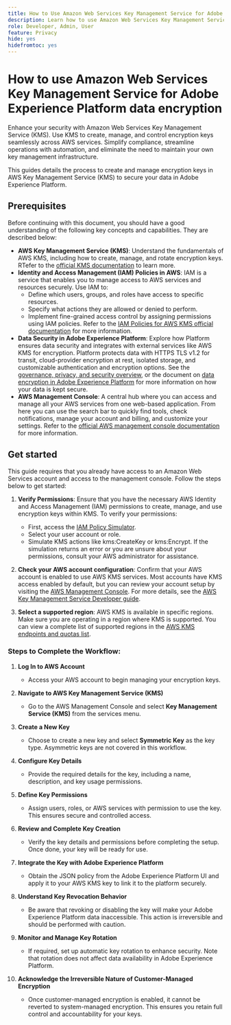 ```yaml
---
title: How to Use Amazon Web Services Key Management Service for Adobe Experience Platform Data encryption
description: Learn how to use Amazon Web Services Key Management Service to set up your encryption keys for data stored in Adobe Experience Platform.
role: Developer, Admin, User
feature: Privacy
hide: yes
hidefromtoc: yes
---
```

# How to use Amazon Web Services Key Management Service for Adobe Experience Platform data encryption

Enhance your security with Amazon Web Services Key Management Service (KMS). Use KMS to create, manage, and control encryption keys seamlessly across AWS services. Simplify compliance, streamline operations with automation, and eliminate the need to maintain your own key management infrastructure.

This guides details the process to create and manage encryption keys in AWS Key Management Service (KMS) to secure your data in Adobe Experience Platform.

## Prerequisites

Before continuing with this document, you should have a good understanding of the following key concepts and capabilities. They are described below:

- **AWS Key Management Service (KMS)**: Understand the fundamentals of AWS KMS, including how to create, manage, and rotate encryption keys. RTefer to the [official KMS documentation](https://docs.aws.amazon.com/kms/) to learn more.
- **Identity and Access Management (IAM) Policies in AWS**: IAM is a service that enables you to manage access to AWS services and resources securely. Use IAM to:
  - Define which users, groups, and roles have access to specific resources.
  - Specify what actions they are allowed or denied to perform.
  - Implement fine-grained access control by assigning permissions using IAM policies.
Refer to the [IAM Policies for AWS KMS official documentation](https://docs.aws.amazon.com/kms/latest/developerguide/iam-policies.html) for more information.
- **Data Security in Adobe Experience Platform**: Explore how Platform ensures data security and integrates with external services like AWS KMS for encryption. Platform protects data with HTTPS TLS v1.2 for transit, cloud-provider encryption at rest, isolated storage, and customizable authentication and encryption options. See the [governance, privacy, and security overview](../overview.md), or the document on [data encryption in Adobe Experience Platform](../encryption.md) for more information on how your data is kept secure.
- **AWS Management Console**: A central hub where you can access and manage all your AWS services from one web-based application. From here you can use the search bar to quickly find tools, check notifications, manage your account and billing, and customize your settings. Refer to the [official AWS management console documentation](https://docs.aws.amazon.com/awsconsolehelpdocs/latest/gsg/what-is.html) for more information.

## Get started

This guide requires that you already have access to an Amazon Web Services account and access to the management console. Follow the steps below to get started:

1. **Verify Permissions**: Ensure that you have the necessary AWS Identity and Access Management (IAM) permissions to create, manage, and use encryption keys within KMS. To verify your permissions:
   - First, access the [IAM Policy Simulator](https://policysim.aws.amazon.com/).
   - Select your user account or role.
   - Simulate KMS actions like kms:CreateKey or kms:Encrypt.
If the simulation returns an error or you are unsure about your permissions, consult your AWS administrator for assistance.

1. **Check your AWS account configuration**: Confirm that your AWS account is enabled to use AWS KMS services. Most accounts have KMS access enabled by default, but you can review your account setup by visiting the [AWS Management Console](https://aws.amazon.com/console/). For more details, see the [AWS Key Management Service Developer guide](https://docs.aws.amazon.com/kms/latest/developerguide/overview.html).

1. **Select a supported region**: AWS KMS is available in specific regions. Make sure you are operating in a region where KMS is supported. You can view a complete list of supported regions in the [AWS KMS endpoints and quotas list](https://aws.amazon.com/about-aws/global-infrastructure/regional-product-services/). 

<!--  -->

### Steps to Complete the Workflow:

1. **Log In to AWS Account**
   - Access your AWS account to begin managing your encryption keys.

2. **Navigate to AWS Key Management Service (KMS)**
   - Go to the AWS Management Console and select **Key Management Service (KMS)** from the services menu.

3. **Create a New Key**
   - Choose to create a new key and select **Symmetric Key** as the key type. Asymmetric keys are not covered in this workflow.

4. **Configure Key Details**
   - Provide the required details for the key, including a name, description, and key usage permissions.

5. **Define Key Permissions**
   - Assign users, roles, or AWS services with permission to use the key. This ensures secure and controlled access.

6. **Review and Complete Key Creation**
   - Verify the key details and permissions before completing the setup. Once done, your key will be ready for use.

7. **Integrate the Key with Adobe Experience Platform**
   - Obtain the JSON policy from the Adobe Experience Platform UI and apply it to your AWS KMS key to link it to the platform securely.

8. **Understand Key Revocation Behavior**
   - Be aware that revoking or disabling the key will make your Adobe Experience Platform data inaccessible. This action is irreversible and should be performed with caution.

9. **Monitor and Manage Key Rotation**
   - If required, set up automatic key rotation to enhance security. Note that rotation does not affect data availability in Adobe Experience Platform.

10. **Acknowledge the Irreversible Nature of Customer-Managed Encryption**
    - Once customer-managed encryption is enabled, it cannot be reverted to system-managed encryption. This ensures you retain full control and accountability for your keys.

